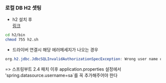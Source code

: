 ### 로컬 DB H2 셋팅
- h2 설치 후  
 [링크](https://www.h2database.com/html/main.html)
```bash
cd h2/bin
chmod 755 h2.sh
```
- 드라이버 연결시 해당 에러메세지가 나오는 경우 
```Java 
org.h2.jdbc.JdbcSQLInvalidAuthorizationSpecException: Wrong user name or password [28000-200]
```
=> 스프링부트 2.4 패치 이후 application.properties 설정에서 'spring.datasource.username=sa`를 꼭 추가해주어야 한다
